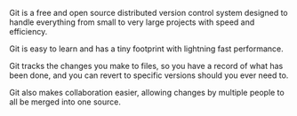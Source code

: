 Git is a free and open source distributed version control system designed to handle everything from small to very large projects with speed and efficiency.

Git is easy to learn and has a tiny footprint with lightning fast performance.

Git tracks the changes you make to files, so you have a record of what has been done, and you can revert to specific versions should you ever need to.

Git also makes collaboration easier, allowing changes by multiple people to all be merged into one source.
